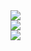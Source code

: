 <div>
  <img src="https://img.shields.io/badge/hello-hello-red">
</div>
<div>
  <img src="https://github-readme-stats.vercel.app/api?username=AnByoungHyun&show_icons=true&theme=onedark&locale=kr">
</div>
<div>
  <img src="https://github-readme-stats.vercel.app/api/top-langs/?username=AnByoungHyun&theme=onedark&locale=kr">
</div>
